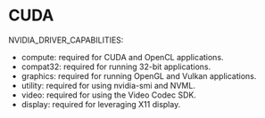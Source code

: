 # CUDA
NVIDIA_DRIVER_CAPABILITIES:
* compute: required for CUDA and OpenCL applications.
* compat32: required for running 32-bit applications.
* graphics: required for running OpenGL and Vulkan applications.
* utility: required for using nvidia-smi and NVML.
* video: required for using the Video Codec SDK.
* display: required for leveraging X11 display.